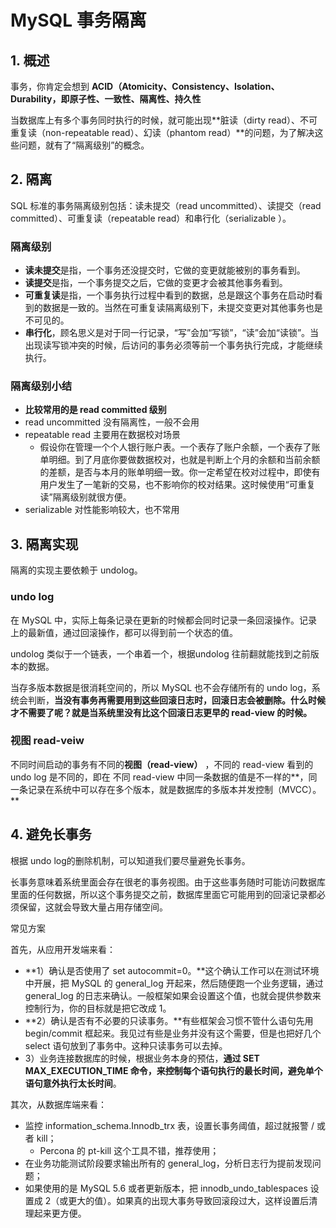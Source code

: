 # MySQL 事务隔离

## 1. 概述

事务，你肯定会想到 **ACID（Atomicity、Consistency、Isolation、Durability，即原子性、一致性、隔离性、持久性**

当数据库上有多个事务同时执行的时候，就可能出现**脏读（dirty read）、不可重复读（non-repeatable read）、幻读（phantom read）**的问题，为了解决这些问题，就有了“隔离级别”的概念。



## 2. 隔离

SQL 标准的事务隔离级别包括：读未提交（read uncommitted）、读提交（read committed）、可重复读（repeatable read）和串行化（serializable ）。

### 隔离级别

* **读未提交**是指，一个事务还没提交时，它做的变更就能被别的事务看到。
* **读提交**是指，一个事务提交之后，它做的变更才会被其他事务看到。
* **可重复读**是指，一个事务执行过程中看到的数据，总是跟这个事务在启动时看到的数据是一致的。当然在可重复读隔离级别下，未提交变更对其他事务也是不可见的。
* **串行化**，顾名思义是对于同一行记录，“写”会加“写锁”，“读”会加“读锁”。当出现读写锁冲突的时候，后访问的事务必须等前一个事务执行完成，才能继续执行。

### 隔离级别小结

* **比较常用的是 read committed 级别**
* read uncommitted 没有隔离性，一般不会用
* repeatable read 主要用在数据校对场景
  * 假设你在管理一个个人银行账户表。一个表存了账户余额，一个表存了账单明细。到了月底你要做数据校对，也就是判断上个月的余额和当前余额的差额，是否与本月的账单明细一致。你一定希望在校对过程中，即使有用户发生了一笔新的交易，也不影响你的校对结果。这时候使用“可重复读”隔离级别就很方便。
* serializable 对性能影响较大，也不常用



## 3. 隔离实现

隔离的实现主要依赖于 undolog。



### undo log

在 MySQL 中，实际上每条记录在更新的时候都会同时记录一条回滚操作。记录上的最新值，通过回滚操作，都可以得到前一个状态的值。

undolog 类似于一个链表，一个串着一个，根据undolog 往前翻就能找到之前版本的数据。

当存多版本数据是很消耗空间的，所以 MySQL 也不会存储所有的 undo log，系统会判断，**当没有事务再需要用到这些回滚日志时，回滚日志会被删除。**什么时候才不需要了呢？就是**当系统里没有比这个回滚日志更早的 read-view 的时候。**

### 视图 read-veiw

不同时间启动的事务有不同的**视图（read-view）**  ，不同的 read-view 看到的 undo log 是不同的，即在 不同 read-view 中同一条数据的值是不一样的**，同一条记录在系统中可以存在多个版本，就是数据库的多版本并发控制（MVCC）。**





## 4. 避免长事务

根据 undo log的删除机制，可以知道我们要尽量避免长事务。

长事务意味着系统里面会存在很老的事务视图。由于这些事务随时可能访问数据库里面的任何数据，所以这个事务提交之前，数据库里面它可能用到的回滚记录都必须保留，这就会导致大量占用存储空间。

常见方案

首先，从应用开发端来看：

* **1）确认是否使用了 set autocommit=0。**这个确认工作可以在测试环境中开展，把 MySQL 的 general_log 开起来，然后随便跑一个业务逻辑，通过 general_log 的日志来确认。一般框架如果会设置这个值，也就会提供参数来控制行为，你的目标就是把它改成 1。
* **2）确认是否有不必要的只读事务。**有些框架会习惯不管什么语句先用 begin/commit 框起来。我见过有些是业务并没有这个需要，但是也把好几个 select 语句放到了事务中。这种只读事务可以去掉。
* 3）业务连接数据库的时候，根据业务本身的预估，**通过 SET MAX_EXECUTION_TIME 命令，来控制每个语句执行的最长时间，避免单个语句意外执行太长时间**。

其次，从数据库端来看：

* 监控 information_schema.Innodb_trx 表，设置长事务阈值，超过就报警 / 或者 kill；
  * Percona 的 pt-kill 这个工具不错，推荐使用；
* 在业务功能测试阶段要求输出所有的 general_log，分析日志行为提前发现问题；
* 如果使用的是 MySQL 5.6 或者更新版本，把 innodb_undo_tablespaces 设置成 2（或更大的值）。如果真的出现大事务导致回滚段过大，这样设置后清理起来更方便。

